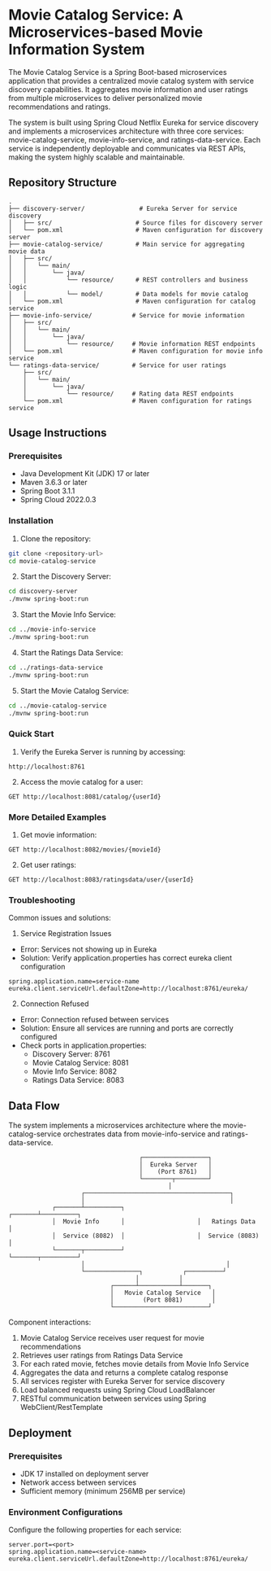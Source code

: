 # Movie Catalog Service: A Microservices-based Movie Information System

The Movie Catalog Service is a Spring Boot-based microservices application that provides a centralized movie catalog system with service discovery capabilities. It aggregates movie information and user ratings from multiple microservices to deliver personalized movie recommendations and ratings.

The system is built using Spring Cloud Netflix Eureka for service discovery and implements a microservices architecture with three core services: movie-catalog-service, movie-info-service, and ratings-data-service. Each service is independently deployable and communicates via REST APIs, making the system highly scalable and maintainable.

## Repository Structure
```
.
├── discovery-server/               # Eureka Server for service discovery
│   ├── src/                       # Source files for discovery server
│   └── pom.xml                    # Maven configuration for discovery server
├── movie-catalog-service/         # Main service for aggregating movie data
│   ├── src/
│   │   └── main/
│   │       └── java/
│   │           └── resource/      # REST controllers and business logic
│   │           └── model/         # Data models for movie catalog
│   └── pom.xml                    # Maven configuration for catalog service
├── movie-info-service/           # Service for movie information
│   ├── src/
│   │   └── main/
│   │       └── java/
│   │           └── resource/     # Movie information REST endpoints
│   └── pom.xml                   # Maven configuration for movie info service
└── ratings-data-service/         # Service for user ratings
    ├── src/
    │   └── main/
    │       └── java/
    │           └── resource/     # Rating data REST endpoints
    └── pom.xml                   # Maven configuration for ratings service
```

## Usage Instructions
### Prerequisites
- Java Development Kit (JDK) 17 or later
- Maven 3.6.3 or later
- Spring Boot 3.1.1
- Spring Cloud 2022.0.3

### Installation

1. Clone the repository:
```bash
git clone <repository-url>
cd movie-catalog-service
```

2. Start the Discovery Server:
```bash
cd discovery-server
./mvnw spring-boot:run
```

3. Start the Movie Info Service:
```bash
cd ../movie-info-service
./mvnw spring-boot:run
```

4. Start the Ratings Data Service:
```bash
cd ../ratings-data-service
./mvnw spring-boot:run
```

5. Start the Movie Catalog Service:
```bash
cd ../movie-catalog-service
./mvnw spring-boot:run
```

### Quick Start
1. Verify the Eureka Server is running by accessing:
```
http://localhost:8761
```

2. Access the movie catalog for a user:
```
GET http://localhost:8081/catalog/{userId}
```

### More Detailed Examples
1. Get movie information:
```
GET http://localhost:8082/movies/{movieId}
```

2. Get user ratings:
```
GET http://localhost:8083/ratingsdata/user/{userId}
```

### Troubleshooting
Common issues and solutions:

1. Service Registration Issues
- Error: Services not showing up in Eureka
- Solution: Verify application.properties has correct eureka client configuration
```properties
spring.application.name=service-name
eureka.client.serviceUrl.defaultZone=http://localhost:8761/eureka/
```

2. Connection Refused
- Error: Connection refused between services
- Solution: Ensure all services are running and ports are correctly configured
- Check ports in application.properties:
  - Discovery Server: 8761
  - Movie Catalog Service: 8081
  - Movie Info Service: 8082
  - Ratings Data Service: 8083

## Data Flow
The system implements a microservices architecture where the movie-catalog-service orchestrates data from movie-info-service and ratings-data-service.

```ascii
                                    ┌──────────────────┐
                                    │  Eureka Server   │
                                    │    (Port 8761)   │
                                    └────────┬─────────┘
                                            │
                    ┌────────────────────────────────────────┐
                    │                                        │
            ┌───────┴──────────┐                    ┌───────┴──────────┐
            │  Movie Info      │                    │   Ratings Data   │
            │  Service (8082)  │                    │  Service (8083)  │
            └───────┬──────────┘                    └───────┬──────────┘
                    │                                       │
                    └───────────────┐           ┌──────────┘
                                   │           │
                            ┌──────┴───────────┴───────┐
                            │   Movie Catalog Service   │
                            │        (Port 8081)        │
                            └──────────────────────────┘
```

Component interactions:
1. Movie Catalog Service receives user request for movie recommendations
2. Retrieves user ratings from Ratings Data Service
3. For each rated movie, fetches movie details from Movie Info Service
4. Aggregates the data and returns a complete catalog response
5. All services register with Eureka Server for service discovery
6. Load balanced requests using Spring Cloud LoadBalancer
7. RESTful communication between services using Spring WebClient/RestTemplate

## Deployment
### Prerequisites
- JDK 17 installed on deployment server
- Network access between services
- Sufficient memory (minimum 256MB per service)

### Environment Configurations
Configure the following properties for each service:
```properties
server.port=<port>
spring.application.name=<service-name>
eureka.client.serviceUrl.defaultZone=http://localhost:8761/eureka/
```